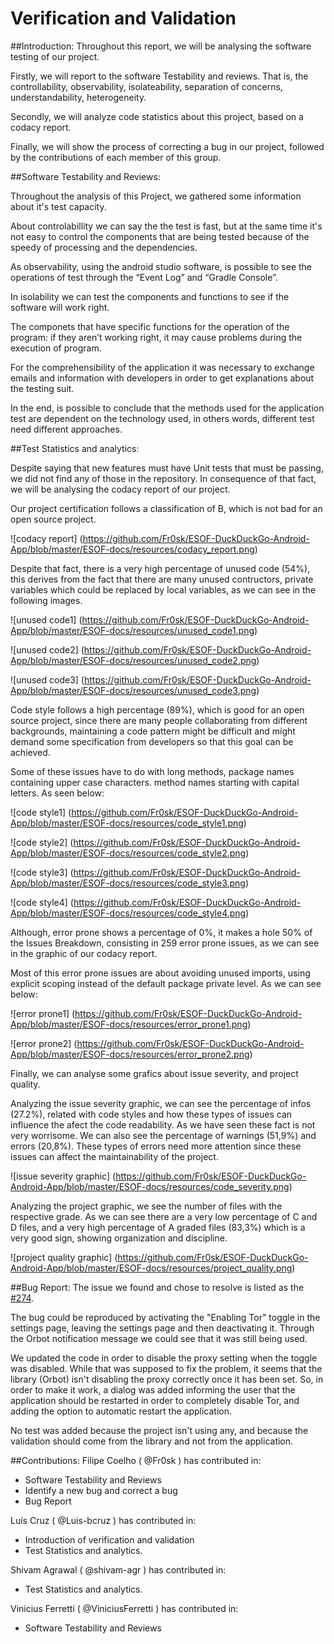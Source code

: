 # Verification and Validation

##Introduction:
Throughout this report, we will be analysing the software testing of our project.

Firstly, we will report to the software Testability and reviews. That is, the controllability, observability, isolateability, separation of concerns, understandability, heterogeneity.

Secondly, we will analyze code statistics about this project, based on a codacy report.

Finally, we will show the process of correcting a bug in our project, followed by the contributions of each member of this group.

##Software Testability and Reviews:

Throughout the analysis of this Project, we gathered some information about it's test capacity.

About controlabillity we can say the the test is fast, but at the same time it's not easy to control the components that are being tested because of the speedy of processing and the dependencies. 

As observability, using the android studio software, is possible to see the operations of test through the “Event Log” and “Gradle Console”.

In isolability we can test the components and functions to see if the software will work right.

The componets that have specific functions for the operation of the program: if they aren’t working right, it may cause problems during the execution of program.

For the comprehensibility of the application it was necessary to exchange emails and information with developers in order to get explanations about the testing suit.

In the end, is possible to conclude that the methods used for the application test are dependent on the technology used, in others words, different test need different approaches.

##Test Statistics and analytics:

Despite saying that new features must have Unit tests that must be passing, we did not find any of those in the repository.
In consequence of that fact, we will be analysing the codacy report of our project.

Our project certification follows a classification of B, which is not bad for an open source project.

![codacy report] (https://github.com/Fr0sk/ESOF-DuckDuckGo-Android-App/blob/master/ESOF-docs/resources/codacy_report.png)

Despite that fact, there is a very high percentage of unused code (54%), this derives from the fact that there are many unused contructors, private variables which could be replaced by local variables, as we can see in the following images.

![unused code1] (https://github.com/Fr0sk/ESOF-DuckDuckGo-Android-App/blob/master/ESOF-docs/resources/unused_code1.png)

![unused code2] (https://github.com/Fr0sk/ESOF-DuckDuckGo-Android-App/blob/master/ESOF-docs/resources/unused_code2.png)

![unused code3] (https://github.com/Fr0sk/ESOF-DuckDuckGo-Android-App/blob/master/ESOF-docs/resources/unused_code3.png)

Code style follows a high percentage (89%), which is good for an open source project, since there are many people collaborating from different backgrounds, maintaining a code pattern might be difficult and might demand some specification from developers so that this goal can be achieved.

Some of these issues have to do with long methods, package names containing upper case characters. method names starting with capital letters. As seen below:

![code style1] (https://github.com/Fr0sk/ESOF-DuckDuckGo-Android-App/blob/master/ESOF-docs/resources/code_style1.png)

![code style2] (https://github.com/Fr0sk/ESOF-DuckDuckGo-Android-App/blob/master/ESOF-docs/resources/code_style2.png)

![code style3] (https://github.com/Fr0sk/ESOF-DuckDuckGo-Android-App/blob/master/ESOF-docs/resources/code_style3.png)

![code style4] (https://github.com/Fr0sk/ESOF-DuckDuckGo-Android-App/blob/master/ESOF-docs/resources/code_style4.png)

Although, error prone shows a percentage of 0%, it makes a hole 50% of the Issues Breakdown, consisting in 259 error prone issues, as we can see in the graphic of our codacy report.

Most of this error prone issues are about avoiding unused imports, using explicit scoping instead of the default package private level. As we can see below:

![error prone1] (https://github.com/Fr0sk/ESOF-DuckDuckGo-Android-App/blob/master/ESOF-docs/resources/error_prone1.png)

![error prone2] (https://github.com/Fr0sk/ESOF-DuckDuckGo-Android-App/blob/master/ESOF-docs/resources/error_prone2.png)

Finally, we can analyse some grafics about issue severity, and project quality.

Analyzing the issue severity graphic, we can see the percentage of infos (27.2%), related with code styles and how these types of issues can influence the afect the code readability. As we have seen these fact is not very worrisome. We can also see the percentage of warnings (51,9%) and errors (20,8%). These types of errors need more attention since these issues can affect the maintainability of the project.

![issue severity graphic] (https://github.com/Fr0sk/ESOF-DuckDuckGo-Android-App/blob/master/ESOF-docs/resources/code_severity.png)

Analyzing the project graphic, we see the number of files with the respective grade. As we can see there are a very low percentage of C and D files, and a very high percentage of A graded files (83,3%) which is a very good sign, showing organization and discipline.

![project quality graphic] (https://github.com/Fr0sk/ESOF-DuckDuckGo-Android-App/blob/master/ESOF-docs/resources/project_quality.png)

##Bug Report:
The issue we found and chose to resolve is listed as the <a href="https://github.com/duckduckgo/android/issues/274" target="_blank">#274</a>.

The bug could be reproduced by activating the "Enabling Tor" toggle in the settings page, leaving the settings page and then deactivating it. Through the Orbot notification message we could see that it was still being used.

We updated the code in order to disable the proxy setting when the toggle was disabled. While that was supposed to fix the problem, it seems that the library (Orbot) isn't disabling the proxy correctly once it has been set. So, in order to make it work, a dialog was added informing the user that the application should be restarted in order to completely disable Tor, and adding the option to automatic restart the application.

No test was added because the project isn't using any, and because the validation should come from the library and not from the application.

##Contributions:
Filipe Coelho ( @Fr0sk ) has contributed in:
* Software Testability and Reviews
* Identify a new bug and correct a bug
* Bug Report

Luís Cruz ( @Luis-bcruz ) has contributed in:
* Introduction of verification and validation
* Test Statistics and analytics.

Shivam Agrawal ( @shivam-agr ) has contributed in:
* Test Statistics and analytics.

Vinicius Ferretti ( @ViniciusFerretti ) has contributed in:
* Software Testability and Reviews
